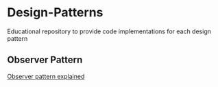 # Design-Patterns
Educational repository to provide code implementations for each design pattern

## Observer Pattern
[Observer pattern explained](https://dev.to/bakle/the-observer-pattern-3pe4)
